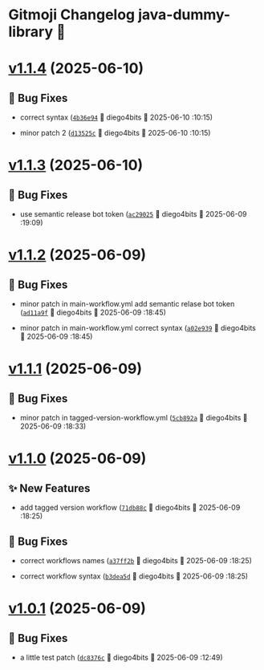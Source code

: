 # Gitmoji Changelog java-dummy-library 🎈

# [v1.1.4](https://github.com/diego4bits/java-dummy-library/compare/1.1.3...1.1.4) (2025-06-10)

## 🐛 Bug Fixes
-  correct syntax ([`4b36e94`](https://github.com/diego4bits/java-dummy-library/commits/4b36e94) 👷 diego4bits &#x1F4C5; 2025-06-10 :10:15)

-  minor patch 2 ([`d13525c`](https://github.com/diego4bits/java-dummy-library/commits/d13525c) 👷 diego4bits &#x1F4C5; 2025-06-10 :10:15)

# [v1.1.3](https://github.com/diego4bits/java-dummy-library/compare/1.1.2...1.1.3) (2025-06-10)

## 🐛 Bug Fixes
-  use semantic release bot token ([`ac29025`](https://github.com/diego4bits/java-dummy-library/commits/ac29025) 👷 diego4bits &#x1F4C5; 2025-06-09 :19:09)

# [v1.1.2](https://github.com/diego4bits/java-dummy-library/compare/1.1.1...1.1.2) (2025-06-09)

## 🐛 Bug Fixes
-  minor patch in main-workflow.yml add semantic relase bot token ([`ad11a9f`](https://github.com/diego4bits/java-dummy-library/commits/ad11a9f) 👷 diego4bits &#x1F4C5; 2025-06-09 :18:45)

-  minor patch in main-workflow.yml correct syntax ([`a02e939`](https://github.com/diego4bits/java-dummy-library/commits/a02e939) 👷 diego4bits &#x1F4C5; 2025-06-09 :18:45)

# [v1.1.1](https://github.com/diego4bits/java-dummy-library/compare/1.1.0...1.1.1) (2025-06-09)

## 🐛 Bug Fixes
-  minor patch in tagged-version-workflow.yml ([`5cb892a`](https://github.com/diego4bits/java-dummy-library/commits/5cb892a) 👷 diego4bits &#x1F4C5; 2025-06-09 :18:33)

# [v1.1.0](https://github.com/diego4bits/java-dummy-library/compare/1.0.1...1.1.0) (2025-06-09)

## ✨ New Features
-  add tagged version workflow ([`71db88c`](https://github.com/diego4bits/java-dummy-library/commits/71db88c) 👷 diego4bits &#x1F4C5; 2025-06-09 :18:25)

## 🐛 Bug Fixes
-  correct workflows names ([`a37ff2b`](https://github.com/diego4bits/java-dummy-library/commits/a37ff2b) 👷 diego4bits &#x1F4C5; 2025-06-09 :18:25)

-  correct workflow syntax ([`b3dea5d`](https://github.com/diego4bits/java-dummy-library/commits/b3dea5d) 👷 diego4bits &#x1F4C5; 2025-06-09 :18:25)

# [v1.0.1](https://github.com/diego4bits/java-dummy-library/compare/1.0.0...1.0.1) (2025-06-09)

## 🐛 Bug Fixes
-  a little test patch ([`dc8376c`](https://github.com/diego4bits/java-dummy-library/commits/dc8376c) 👷 diego4bits &#x1F4C5; 2025-06-09 :12:49)
